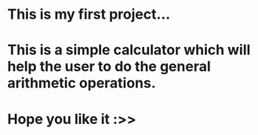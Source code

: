 # This is my first project...
# This is a simple calculator which will help the user to do the general arithmetic operations.
# Hope you like it :>>